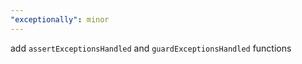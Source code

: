 ```yaml
---
"exceptionally": minor
---
```


add `assertExceptionsHandled` and `guardExceptionsHandled` functions
